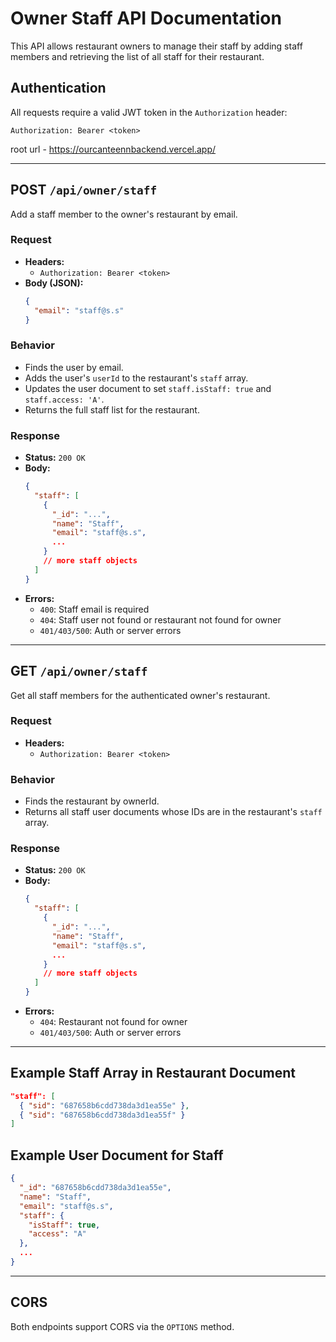 # Owner Staff API Documentation

This API allows restaurant owners to manage their staff by adding staff members and retrieving the list of all staff for their restaurant.

## Authentication
All requests require a valid JWT token in the `Authorization` header:
```
Authorization: Bearer <token>
```

root url - https://ourcanteennbackend.vercel.app/

---

## POST `/api/owner/staff`
Add a staff member to the owner's restaurant by email.

### Request
- **Headers:**
  - `Authorization: Bearer <token>`
- **Body (JSON):**
  ```json
  {
    "email": "staff@s.s"
  }
  ```

### Behavior
- Finds the user by email.
- Adds the user's `userId` to the restaurant's `staff` array.
- Updates the user document to set `staff.isStaff: true` and `staff.access: 'A'`.
- Returns the full staff list for the restaurant.

### Response
- **Status:** `200 OK`
- **Body:**
  ```json
  {
    "staff": [
      {
        "_id": "...",
        "name": "Staff",
        "email": "staff@s.s",
        ...
      }
      // more staff objects
    ]
  }
  ```
- **Errors:**
  - `400`: Staff email is required
  - `404`: Staff user not found or restaurant not found for owner
  - `401/403/500`: Auth or server errors

---

## GET `/api/owner/staff`
Get all staff members for the authenticated owner's restaurant.

### Request
- **Headers:**
  - `Authorization: Bearer <token>`

### Behavior
- Finds the restaurant by ownerId.
- Returns all staff user documents whose IDs are in the restaurant's `staff` array.

### Response
- **Status:** `200 OK`
- **Body:**
  ```json
  {
    "staff": [
      {
        "_id": "...",
        "name": "Staff",
        "email": "staff@s.s",
        ...
      }
      // more staff objects
    ]
  }
  ```
- **Errors:**
  - `404`: Restaurant not found for owner
  - `401/403/500`: Auth or server errors

---

## Example Staff Array in Restaurant Document
```json
"staff": [
  { "sid": "687658b6cdd738da3d1ea55e" },
  { "sid": "687658b6cdd738da3d1ea55f" }
]
```

## Example User Document for Staff
```json
{
  "_id": "687658b6cdd738da3d1ea55e",
  "name": "Staff",
  "email": "staff@s.s",
  "staff": {
    "isStaff": true,
    "access": "A"
  },
  ...
}
```

---

## CORS
Both endpoints support CORS via the `OPTIONS` method.
